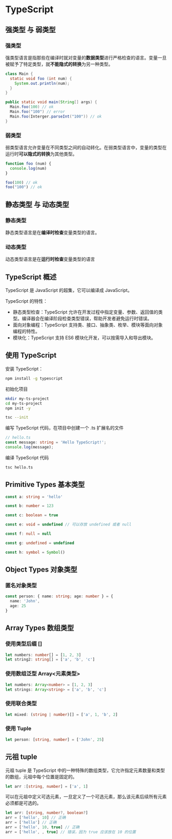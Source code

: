 # TypeScript

## 强类型 与 弱类型

### 强类型

强类型语言是指那些在编译时就对变量的**数据类型**进行严格检查的语言。变量一旦被赋予了特定类型，就**不能隐式的转换**为另一种类型。

```java
class Main {
  static void foo (int num) {
    System.out.println(num);
  }
}

public static void main(String[] args) {
  Main.foo(100) // ok
  Main.foo("100") // error 
  Main.foo(Interger.parseInt("100")) // ok
}
```

### 弱类型

弱类型语言允许变量在不同类型之间的自动转化。在弱类型语言中，变量的类型在运行时**可以隐式的转换**为其他类型。

```js
function foo (num) {
  console.log(num)
}

foo(100) // ok
foo("100") // ok
```

## 静态类型 与 动态类型

### 静态类型

静态类型语言是在**编译时检查**变量类型的语言。

### 动态类型

动态类型语言是在**运行时检查**变量类型的语言

## TypeScript 概述

TypeScript 是 JavaScript 的超集，它可以编译成 JavaScript。

TypeScript 的特性：

- 静态类型检查：TypeScript 允许在开发过程中指定变量、参数、返回值的类型。编译器会在编译阶段检查类型错误，帮助开发者避免运行时错误。
- 面向对象编程：TypeScript 支持类、接口、抽象类、枚举、模块等面向对象编程的特性。
- 模块化：TypeScript 支持 ES6 模块化开发，可以按需导入和导出模块。

## 使用 TypeScript

安装 TypeScript：

```bash
npm install -g typescript
```

初始化项目

```bash
mkdir my-ts-project
cd my-ts-project
npm init -y

tsc --init
```

编写 TypeScript 代码，在项目中创建一个 .ts 扩展名的文件

```typescript
// hello.ts
const message: string = 'Hello TypeScript!';
console.log(message);
```

编译 TypeScript 代码

```bash
tsc hello.ts
```

## Primitive Types 基本类型

```ts
const a: string = 'hello'

const b: number = 123

const c: boolean = true

const e: void = undefined // 可以存放 undefined 或者 null

const f: null = null

const g: undefined = undefined

const h: symbol = Symbol()

```

## Object Types 对象类型

### 匿名对象类型

```ts
const person: { name: string; age: number } = {
  name: 'John',
  age: 25
}
```

## Array Types 数组类型

### 使用类型后缀 []

```ts
let numbers: number[] = [1, 2, 3]
let string2: string[] = ['a', 'b', 'c']
```

### 使用数组泛型 Array<元素类型>

```ts
let numbers: Array<number> = [1, 2, 3]
let strings: Array<string> = ['a', 'b', 'c']
```

### 使用联合类型

```ts
let mixed: (string | number)[] = ['a', 1, 'b', 2]
```

### 使用 Tuple

```ts
let person: [string, number] = ['John', 25]
```

## 元祖 tuple

元祖 tuple 是 TypeScript 中的一种特殊的数组类型，它允许指定元素数量和类型的数组，元祖中每个位置是固定的。

```ts
let arr :[string, number] = ['a', 1]
```

可以在元祖中定义可选元素，一旦定义了一个可选元素，那么该元素后续所有元素必须都是可选的。

```ts
let arr: [string, number?, boolean?]
arr = ['hello', 10] // 正确
arr = ['hello'] // 正确
arr = ['hello', 10, true] // 正确
arr = ['hello', , true] // 错误，因为 true 应该放在 10 的位置
```
